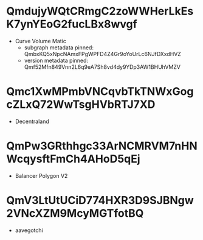# QmdujyWQtCRmgC2zoWWHerLkEsK7ynYEoG2fucLBx8wvgf
- Curve Volume Matic 
    - subgraph metadata pinned: QmbxKQ5xNpcNAmxFPgWPFD4Z4Gr9oYoUrLc6NJfDXxdHVZ
    - version metadata pinned: Qmf52Mfn849Vnn2L6q9eA7Sh8vd4dy9YDp3AW1BHUhVMZV


# Qmc1XwMPmbVNCqvbTkTNWxGogcZLxQ72WwTsgHVbRTJ7XD
- Decentraland


# QmPw3GRthhgc33ArNCMRVM7nHNWcqysftFmCh4AHoD5qEj
- Balancer Polygon V2

# QmV3LtUtUCiD774HXR3D9SJBNgw2VNcXZM9McyMGTfotBQ
- aavegotchi